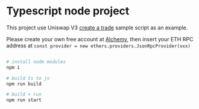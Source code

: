 # Typescript node project

This project use Uniswap V3 [create a trade](https://docs.uniswap.org/sdk/v3/guides/creating-a-trade) sample script as an example.

Please create your own free account at [Alchemy](https://www.alchemy.com/), then insert your ETH RPC address at 
`const provider = new ethers.providers.JsonRpcProvider(xxx)`

```bash

# install node modules
npm i

# build ts to js
npm run build

# build + run
npm run start

```
